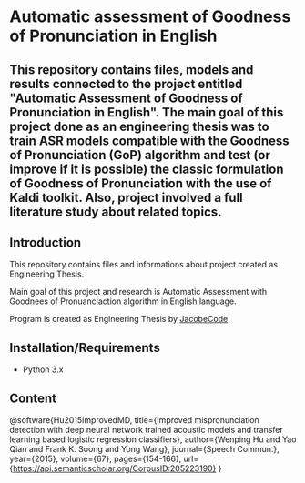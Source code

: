 # Automatic assessment of Goodness of Pronunciation in English

## This repository contains files, models and results connected to the project entitled "Automatic Assessment of Goodness of Pronunciation in English". The main goal of this project done as an engineering thesis was to train ASR models compatible with the Goodness of Pronunciation (GoP) algorithm and test (or improve if it is possible) the classic formulation of Goodness of Pronunciation with the use of Kaldi toolkit. Also, project involved a full literature study about related topics.

## Introduction
This repository contains files and informations about project created as Engineering Thesis. 

Main goal of this project and research is Automatic Assessment with Goodnees of Pronuanciaction algorithm in English language. 

Program is created as Engineering Thesis by [JacobeCode](https://github.com/JacobeCode).

## Installation/Requirements

- Python 3.x

## Content


@software{Hu2015ImprovedMD,
  title={Improved mispronunciation detection with deep neural network trained acoustic models and transfer learning based logistic regression classifiers},
  author={Wenping Hu and Yao Qian and Frank K. Soong and Yong Wang},
  journal={Speech Commun.},
  year={2015},
  volume={67},
  pages={154-166},
  url={https://api.semanticscholar.org/CorpusID:205223190}
}
